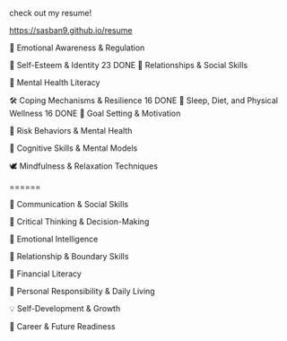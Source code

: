 check out my resume!

https://sasban9.github.io/resume


🧠 Emotional Awareness & Regulation

🧘 Self-Esteem & Identity
23 DONE
🤝 Relationships & Social Skills

💬 Mental Health Literacy

🛠️ Coping Mechanisms & Resilience
16 DONE
🌙 Sleep, Diet, and Physical Wellness
16 DONE
🎯 Goal Setting & Motivation

🚨 Risk Behaviors & Mental Health

🧩 Cognitive Skills & Mental Models

🕊️ Mindfulness & Relaxation Techniques


======

💬 Communication & Social Skills

🧠 Critical Thinking & Decision-Making

🌈 Emotional Intelligence

🤝 Relationship & Boundary Skills

💸 Financial Literacy

🧺 Personal Responsibility & Daily Living

💡 Self-Development & Growth

🎯 Career & Future Readiness
